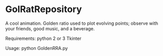 # GolRatRepository
A cool animation. Golden ratio used to plot evolving points;
observe with your friends, good music, and a beverage.

Requirements:
  python 2 or 3
  Tkinter

Usage:
  python GoldenRRA.py
